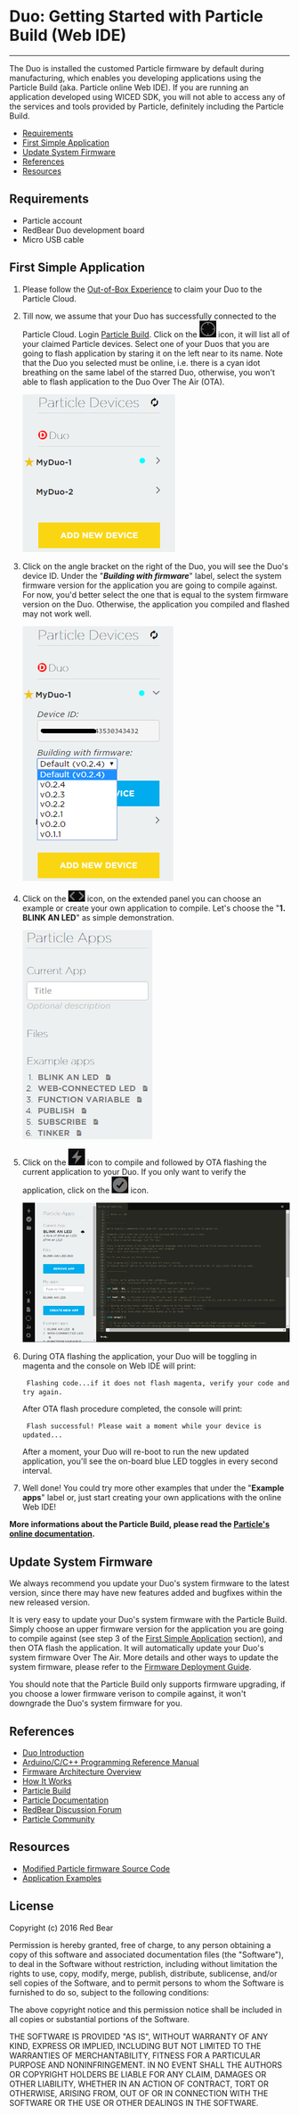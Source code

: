 # Duo: Getting Started with Particle Build (Web IDE)
---

The Duo is installed the customed Particle firmware by default during manufacturing, which enables you developing applications using the Particle Build (aka. Particle online Web IDE). If you are running an application developed using WICED SDK, you will not able to access any of the services and tools provided by Particle, definitely including the Particle Build.

* [Requirements](#requirements)
* [First Simple Application](#first-simple-application)
* [Update System Firmware](#update-system-firmware)
* [References](#references)
* [Resources](#resources)


## <span id="requirements">Requirements</span>

* Particle account
* RedBear Duo development board
* Micro USB cable 


## <span id="first-simple-application">First Simple Application</span>

1. Please follow the [Out-of-Box Experience](out_of_box_experience.md) to claim your Duo to the Particle Cloud.

2. Till now, we assume that your Duo has successfully connected to the Particle Cloud. Login [Particle Build](https://build.particle.io). Click on the ![image](images/Devices.png) icon, it will list all of your claimed Particle devices. Select one of your Duos that you are going to flash application by staring it on the left near to its name. Note that the Duo you selected must be online, i.e. there is a cyan idot breathing on the same label of the starred Duo, otherwise, you won't able to flash application to the Duo Over The Air (OTA).

    ![image](images/Build_Devices.png)

3. Click on the angle bracket on the right of the Duo, you will see the Duo's device ID. Under the "***Building with firmware***" label, select the system firmware version for the application you are going to compile against. For now, you'd better select the one that is equal to the system firmware version on the Duo. Otherwise, the application you compiled and flashed may not work well.

    ![image](images/FW_Version.png)

4. Click on the ![image](images/Code.png) icon, on the extended panel you can choose an example or create your own application to compile. Let's choose the "**1. BLINK AN LED**" as simple demonstration.

    ![image](images/Build_Code_Apps.png) 

5. Click on the ![image](images/FlashBlink.png) icon to compile and followed by OTA flashing the current application to your Duo. If you only want to verify the application, click on the ![image](images/Verify.png) icon.

    ![image](images/Build_Example.png)

6. During OTA flashing the application, your Duo will be toggling in magenta and the console on Web IDE will print:

        Flashing code...if it does not flash magenta, verify your code and try again.

    After OTA flash procedure completed, the console will print:

        Flash successful! Please wait a moment while your device is updated...

    After a moment, your Duo will re-boot to run the new updated application, you'll see the on-board blue LED toggles in every second interval.

7. Well done! You could try more other examples that under the "**Example apps**" label or, just start creating your own applications with the online Web IDE!

**More informations about the Particle Build, please read the [Particle's online documentation](https://docs.particle.io/guide/getting-started/build/photon/).**


## <span id="update-system-firmware">Update System Firmware</span>

We always recommend you update your Duo's system firmware to the latest version, since there may have new features added and bugfixes within the new released version. 

It is very easy to update your Duo's system firmware with the Particle Build. Simply choose an upper firmware version for the application you are going to compile against (see step 3 of the [First Simple Application](#first-simple-application) section), and then OTA flash the application. It will automatically update your Duo's system firmware Over The Air. More details and other ways to update the system firmware, please refer to the [Firmware Deployment Guide](firmware_deployment_guide.md).

You should note that the Particle Build only supports firmware upgrading, if you choose a lower firmware verison to compile against, it won't downgrade  the Duo's system firmware for you.


## <span id="references">References</span>

* [Duo Introduction](duo_introduction.md)
* [Arduino/C/C++ Programming Reference Manual](programming_reference_manual.md)
* [Firmware Architecture Overview](firmware_architecture_overview.md)
* [How It Works](how_it_works.md)
* [Particle Build](https://build.particle.io)
* [Particle Documentation](https://docs.particle.io/guide/getting-started/intro/photon/)
* [RedBear Discussion Forum](http://discuss.redbear.cc/)
* [Particle Community](https://community.particle.io/)


## <span id="resources">Resources</span>

* [Modified Particle firmware Source Code](https://github.com/redbear/firmware)
* [Application Examples](https://github.com/redbear/STM32-Arduino/tree/master/arduino/libraries/RedBear_Duo)


## License

Copyright (c) 2016 Red Bear

Permission is hereby granted, free of charge, to any person obtaining a copy of this software and associated documentation files (the "Software"), to deal in the Software without restriction, including without limitation the rights to use, copy, modify, merge, publish, distribute, sublicense, and/or sell copies of the Software, and to permit persons to whom the Software is furnished to do so, subject to the following conditions:

The above copyright notice and this permission notice shall be included in all copies or substantial portions of the Software.

THE SOFTWARE IS PROVIDED "AS IS", WITHOUT WARRANTY OF ANY KIND, EXPRESS OR IMPLIED, INCLUDING BUT NOT LIMITED TO THE WARRANTIES OF MERCHANTABILITY, FITNESS FOR A PARTICULAR PURPOSE AND NONINFRINGEMENT. IN NO EVENT SHALL THE AUTHORS OR COPYRIGHT HOLDERS BE LIABLE FOR ANY CLAIM, DAMAGES OR OTHER LIABILITY, WHETHER IN AN ACTION OF CONTRACT, TORT OR OTHERWISE, ARISING FROM, OUT OF OR IN CONNECTION WITH THE SOFTWARE OR THE USE OR OTHER DEALINGS IN THE SOFTWARE.
